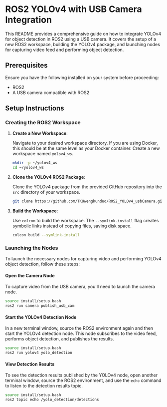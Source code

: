 # ROS2 YOLOv4 with USB Camera Integration

This README provides a comprehensive guide on how to integrate YOLOv4 for object detection in ROS2 using a USB camera. It covers the setup of a new ROS2 workspace, building the YOLOv4 package, and launching nodes for capturing video feed and performing object detection.

## Prerequisites

Ensure you have the following installed on your system before proceeding:

- ROS2
- A USB camera compatible with ROS2

## Setup Instructions

### Creating the ROS2 Workspace

1. **Create a New Workspace**:
   
   Navigate to your desired workspace directory. If you are using Docker, this should be at the same level as your Docker container. Create a new workspace named `yolov4_ws`.

    ```bash
    mkdir -p ~/yolov4_ws
    cd ~/yolov4_ws
    ```

2. **Clone the YOLOv4 ROS2 Package**:

   Clone the YOLOv4 package from the provided GitHub repository into the `src` directory of your workspace.

    ```bash
    git clone https://github.com/TKUwengkunduo/ROS2_YOLOv4_usbCamera.git src
    ```

3. **Build the Workspace**:

   Use `colcon` to build the workspace. The `--symlink-install` flag creates symbolic links instead of copying files, saving disk space.

    ```bash
    colcon build --symlink-install
    ```

    
### Launching the Nodes

To launch the necessary nodes for capturing video and performing YOLOv4 object detection, follow these steps:



#### Open the Camera Node

To capture video from the USB camera, you'll need to launch the camera node.

```bash
source install/setup.bash
ros2 run camera publish_usb_cam
```


#### Start the YOLOv4 Detection Node

In a new terminal window, source the ROS2 environment again and then start the YOLOv4 detection node. This node subscribes to the video feed, performs object detection, and publishes the results.

```bash
source install/setup.bash
ros2 run yolov4 yolo_detection
```

#### View Detection Results

To see the detection results published by the YOLOv4 node, open another terminal window, source the ROS2 environment, and use the `echo` command to listen to the detection results topic.

```bash
source install/setup.bash
ros2 topic echo /yolo_detection/detections
```
